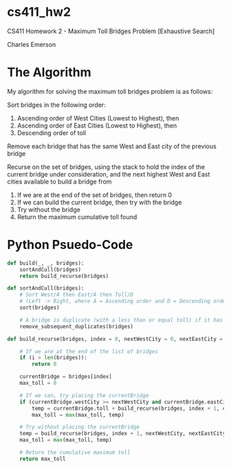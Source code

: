# cs411_hw2
CS411 Homework 2 - Maximum Toll Bridges Problem [Exhaustive Search]

Charles Emerson


# The Algorithm
My algorithm for solving the maximum toll bridges problem is as follows:

Sort bridges in the following order:
  1. Ascending order of West Cities (Lowest to Highest), then
  2. Ascending order of East Cities (Lowest to Highest), then
  3. Descending order of toll

Remove each bridge that has the same West and East city of the previous bridge

Recurse on the set of bridges, using the stack to hold the index of the current bridge under consideration, and the next highest West and East cities available to build a bridge from 
  1. If we are at the end of the set of bridges, then return 0
  2. If we can build the current bridge, then try with the bridge
  3. Try without the bridge
  4. Return the maximum cumulative toll found


# Python Psuedo-Code

``` python
def build(_, _, bridges):
    sortAndCull(bridges)
    return build_recurse(bridges)

def sortAndCull(bridges):
    # Sort West/A then East/A then Toll/D
    # (Left -> Right, where A = Ascending order and D = Descending order)
    sort(bridges)

    # A bridge is duplicate (with a less than or equal toll) if it has the same West and East cities as the previous bridge
    remove_subsequent_duplicates(bridges)

def build_recurse(bridges, index = 0, nextWestCity = 0, nextEastCity = 0):

    # If we are at the end of the list of bridges
    if (i > len(bridges)):
        return 0

    currentBridge = bridges[index]
    max_toll = 0

    # If we can, try placing the currentBridge
    if (currentBridge.westCity >= nextWestCity and currentBridge.eastCity >= nextEastCity):
        temp = currentBridge.toll + build_recurse(bridges, index + 1, currentBridge.westCity + 1, currentBridge.eastCity + 1)
        max_toll = max(max_toll, temp)

    # Try without placing the currentBridge
    temp = build_recurse(bridges, index + 1, nextWestCity, nextEastCity)
    max_toll = max(max_toll, temp)

    # Return the cumulative maximum toll
    return max_toll
```

